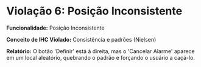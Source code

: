 # Violação 6: Posição Inconsistente

**Funcionalidade:** Posição Inconsistente

**Conceito de IHC Violado:** Consistência e padrões (Nielsen)

**Relatório:** O botão 'Definir' está à direita, mas o 'Cancelar Alarme' aparece em um local aleatório, quebrando o padrão e forçando o usuário a caçá-lo.